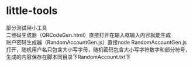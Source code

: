 # little-tools  
部分测试用小工具    
二维码生成器（QRCodeGen.html）直接打开在输入框输入内容就能生成      
账户密码生成器（RandomAccountGen.js）直接node RandomAccountGen.js打开，随机用户名只包含大小写字母，随机密码包含大小写字符数字和部分符号，生成的内容保存在脚本同目录下RandomAccount.txt下    
